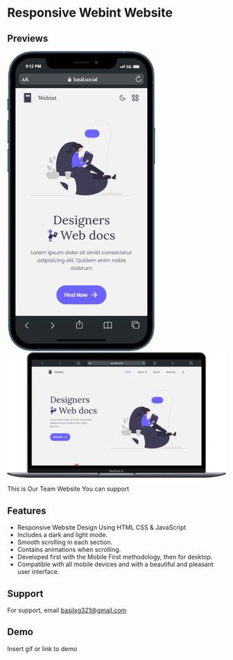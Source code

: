 
# Responsive Webint Website






## Previews

![Mobile](./preview/mobile.png)
![Desktop](./preview/desktop.png)





This is Our Team Website You can support 


## Features

- Responsive Website Design Using HTML CSS & JavaScript
- Includes a dark and light mode.
- Smooth scrolling in each section.
- Contains animations when scrolling.
- Developed first with the Mobile First methodology, then for desktop.
- Compatible with all mobile devices and with a beautiful and pleasant user interface.




## Support

For support, email basilxg321@gmail.com


## Demo

Insert gif or link to demo

